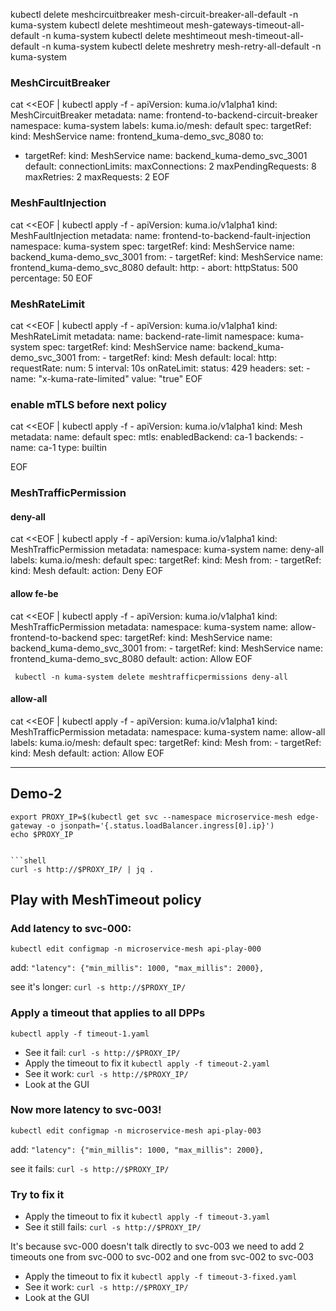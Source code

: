 kubectl delete meshcircuitbreaker mesh-circuit-breaker-all-default -n kuma-system
kubectl delete meshtimeout mesh-gateways-timeout-all-default -n kuma-system
kubectl delete meshtimeout mesh-timeout-all-default -n kuma-system
kubectl delete meshretry mesh-retry-all-default -n kuma-system


### MeshCircuitBreaker

cat <<EOF | kubectl apply -f -
apiVersion: kuma.io/v1alpha1
kind: MeshCircuitBreaker
metadata:
  name: frontend-to-backend-circuit-breaker
  namespace: kuma-system
  labels:
    kuma.io/mesh: default
spec:
  targetRef:
    kind: MeshService
    name: frontend_kuma-demo_svc_8080
  to:
  - targetRef:
      kind: MeshService
      name: backend_kuma-demo_svc_3001
    default:
      connectionLimits:
        maxConnections: 2
        maxPendingRequests: 8
        maxRetries: 2
        maxRequests: 2
EOF


### MeshFaultInjection

cat <<EOF | kubectl apply -f -
apiVersion: kuma.io/v1alpha1
kind: MeshFaultInjection
metadata:
  name: frontend-to-backend-fault-injection
  namespace: kuma-system
spec:
  targetRef:
    kind: MeshService
    name: backend_kuma-demo_svc_3001
  from:
    - targetRef:
        kind: MeshService
        name: frontend_kuma-demo_svc_8080
      default:
        http:
          - abort:
              httpStatus: 500
              percentage: 50
EOF


### MeshRateLimit

cat <<EOF | kubectl apply -f -
apiVersion: kuma.io/v1alpha1
kind: MeshRateLimit
metadata:
  name: backend-rate-limit
  namespace: kuma-system
spec:
  targetRef:
    kind: MeshService
    name: backend_kuma-demo_svc_3001
  from:
    - targetRef:
        kind: Mesh
      default:
        local:
          http:
            requestRate:
              num: 5
              interval: 10s
            onRateLimit:
              status: 429
              headers:
                set:
                  - name: "x-kuma-rate-limited"
                    value: "true"
EOF
### enable mTLS before next policy
cat <<EOF | kubectl apply -f - 
apiVersion: kuma.io/v1alpha1
kind: Mesh
metadata:
  name: default
spec:
  mtls:
    enabledBackend: ca-1
    backends:
    - name: ca-1
      type: builtin

EOF

### MeshTrafficPermission

#### deny-all

cat <<EOF | kubectl apply -f -
apiVersion: kuma.io/v1alpha1
kind: MeshTrafficPermission
metadata:
  namespace: kuma-system
  name: deny-all
  labels:
    kuma.io/mesh: default
spec:
  targetRef: 
    kind: Mesh
  from:
    - targetRef: 
        kind: Mesh
      default: 
        action: Deny
EOF

#### allow fe-be

cat <<EOF | kubectl apply -f -
apiVersion: kuma.io/v1alpha1
kind: MeshTrafficPermission
metadata:
  namespace: kuma-system
  name: allow-frontend-to-backend
spec:
  targetRef:
    kind: MeshService
    name: backend_kuma-demo_svc_3001
  from:
    - targetRef:
        kind: MeshService
        name: frontend_kuma-demo_svc_8080
      default:
        action: Allow
EOF

``` kubectl -n kuma-system delete meshtrafficpermissions deny-all```

#### allow-all
cat <<EOF | kubectl apply -f -
apiVersion: kuma.io/v1alpha1
kind: MeshTrafficPermission
metadata:
  namespace: kuma-system
  name: allow-all
  labels:
    kuma.io/mesh: default
spec:
  targetRef: 
    kind: Mesh
  from:
    - targetRef: 
        kind: Mesh
      default: 
        action: Allow
EOF


---------------------

## Demo-2

```shell
export PROXY_IP=$(kubectl get svc --namespace microservice-mesh edge-gateway -o jsonpath='{.status.loadBalancer.ingress[0].ip}')
echo $PROXY_IP


```shell
curl -s http://$PROXY_IP/ | jq .
```


## Play with MeshTimeout policy

### Add latency to svc-000:

```shell
kubectl edit configmap -n microservice-mesh api-play-000
```

add: `"latency": {"min_millis": 1000, "max_millis": 2000},` 

see it's longer: `curl -s http://$PROXY_IP/`

### Apply a timeout that applies to all DPPs

```shell
kubectl apply -f timeout-1.yaml
```

- See it fail: `curl -s http://$PROXY_IP/`
- Apply the timeout to fix it `kubectl apply -f timeout-2.yaml`
- See it work: `curl -s http://$PROXY_IP/`
- Look at the GUI

### Now more latency to svc-003!

```shell
kubectl edit configmap -n microservice-mesh api-play-003
```

add: `"latency": {"min_millis": 1000, "max_millis": 2000},`

see it fails: `curl -s http://$PROXY_IP/`

### Try to fix it

- Apply the timeout to fix it `kubectl apply -f timeout-3.yaml`
- See it still fails: `curl -s http://$PROXY_IP/`

It's because svc-000 doesn't talk directly to svc-003 we need to add 2 timeouts one from svc-000 to svc-002 and one from svc-002 to svc-003

- Apply the timeout to fix it `kubectl apply -f timeout-3-fixed.yaml`
- See it work: `curl -s http://$PROXY_IP/`
- Look at the GUI